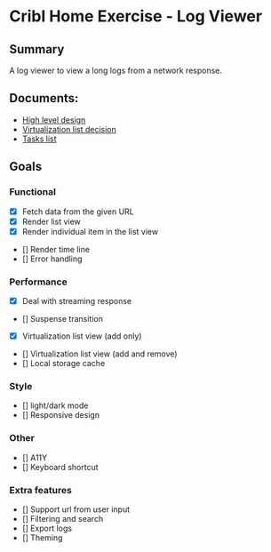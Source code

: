 # Cribl Home Exercise - Log Viewer

## Summary
A log viewer to view a long logs from a network response.

## Documents:

* [High level design](https://github.com/lix42/log-viewer/wiki/Log-Viewer-High-Level-Design)
* [Virtualization list decision](https://github.com/lix42/log-viewer/wiki/Virtualization-List)
* [Tasks list](./Tasks.md)

## Goals
### Functional
* [x] Fetch data from the given URL
* [x] Render list view
* [x] Render individual item in the list view
* [] Render time line
* [] Error handling
### Performance
* [x] Deal with streaming response
* [] Suspense transition
* [x] Virtualization list view (add only)
* [] Virtualization list view (add and remove)
* [] Local storage cache
### Style
* [] light/dark mode
* [] Responsive design
### Other
* [] A11Y
* [] Keyboard shortcut
### Extra features
* [] Support url from user input
* [] Filtering and search
* [] Export logs
* [] Theming